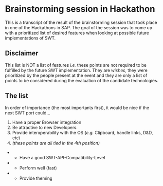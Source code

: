 # Brainstorming session in Hackathon

This is a transcript of the result of the brainstorming session that took place in one of the Hackathons in SAP.
The goal of the session was to come up with a prioritized list of desired features when looking at possible future implementations of SWT.

## Disclaimer
This list is NOT a list of features _i.e._ these points are not required to be fulfilled by the future SWT implementation. They are _wishes_, they were prioritized by the people present at the event and they are only a list of points to be considered during the evaluation of the candidate technologies.

## The list
In order of importance (the most importants first), it would be nice if the next SWT port could...

1. Have a proper Browser integration
2. Be attractive to new Developers
3. Provide interoperability with the OS (_e.g._ Clipboard, handle links, D&D, etc)
4. _(these points are all tied in the 4th position)_ 
* * Have a good SWT-API-Compatibility-Level 
* * Perform well (fast)
* * Provide theming
